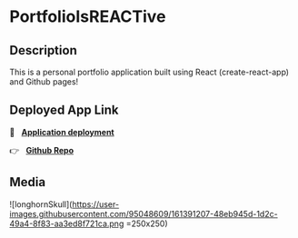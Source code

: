 # PortfolioIsREACTive

## Description 

This is a personal portfolio application built using React (create-react-app) and Github pages!

## Deployed App Link

 :partying_face: &nbsp;  **[Application deployment](https://bennygo3.github.io/PortfolioIsREACTive/)**
 
 :point_right: &nbsp; **[Github Repo](https://github.com/bennygo3/PortfolioIsREACTive)** 
 
 ## Media
 
 
![longhornSkull](https://user-images.githubusercontent.com/95048609/161391207-48eb945d-1d2c-49a4-8f83-aa3ed8f721ca.png =250x250) 

